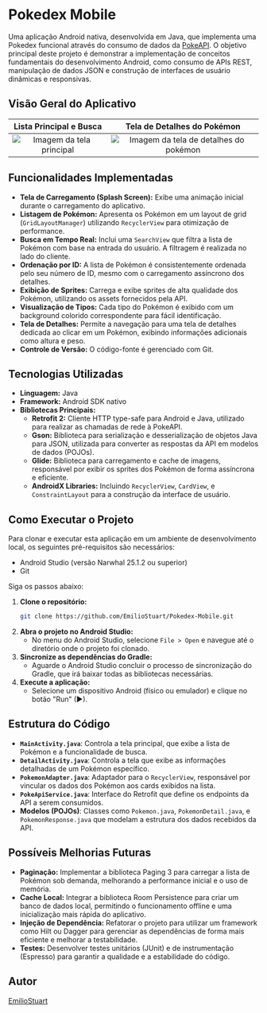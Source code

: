 # Pokedex Mobile

Uma aplicação Android nativa, desenvolvida em Java, que implementa uma Pokedex funcional através do consumo de dados da [PokeAPI](https://pokeapi.co/). O objetivo principal deste projeto é demonstrar a implementação de conceitos fundamentais do desenvolvimento Android, como consumo de APIs REST, manipulação de dados JSON e construção de interfaces de usuário dinâmicas e responsivas.

## Visão Geral do Aplicativo

| Lista Principal e Busca | Tela de Detalhes do Pokémon |
| :---: | :---: |
| ![Imagem da tela principal](https://github.com/user-attachments/assets/b2c65d35-f1ae-471b-b259-4e09e6b76261) | ![Imagem da tela de detalhes do pokémon](https://github.com/user-attachments/assets/82166e78-8db0-4336-a66f-c47ca88450ab) |

## Funcionalidades Implementadas

  * **Tela de Carregamento (Splash Screen):** Exibe uma animação inicial durante o carregamento do aplicativo.
  * **Listagem de Pokémon:** Apresenta os Pokémon em um layout de grid (`GridLayoutManager`) utilizando `RecyclerView` para otimização de performance.
  * **Busca em Tempo Real:** Inclui uma `SearchView` que filtra a lista de Pokémon com base na entrada do usuário. A filtragem é realizada no lado do cliente.
  * **Ordenação por ID:** A lista de Pokémon é consistentemente ordenada pelo seu número de ID, mesmo com o carregamento assíncrono dos detalhes.
  * **Exibição de Sprites:** Carrega e exibe sprites de alta qualidade dos Pokémon, utilizando os assets fornecidos pela API.
  * **Visualização de Tipos:** Cada tipo do Pokémon é exibido com um background colorido correspondente para fácil identificação.
  * **Tela de Detalhes:** Permite a navegação para uma tela de detalhes dedicada ao clicar em um Pokémon, exibindo informações adicionais como altura e peso.
  * **Controle de Versão:** O código-fonte é gerenciado com Git.

## Tecnologias Utilizadas

  * **Linguagem:** Java
  * **Framework:** Android SDK nativo
  * **Bibliotecas Principais:**
      * **Retrofit 2:** Cliente HTTP type-safe para Android e Java, utilizado para realizar as chamadas de rede à PokeAPI.
      * **Gson:** Biblioteca para serialização e desserialização de objetos Java para JSON, utilizada para converter as respostas da API em modelos de dados (POJOs).
      * **Glide:** Biblioteca para carregamento e cache de imagens, responsável por exibir os sprites dos Pokémon de forma assíncrona e eficiente.
      * **AndroidX Libraries:** Incluindo `RecyclerView`, `CardView`, e `ConstraintLayout` para a construção da interface de usuário.

## Como Executar o Projeto

Para clonar e executar esta aplicação em um ambiente de desenvolvimento local, os seguintes pré-requisitos são necessários:

  * Android Studio (versão Narwhal 25.1.2 ou superior)
  * Git

Siga os passos abaixo:

1.  **Clone o repositório:**
    ```bash
    git clone https://github.com/EmilioStuart/Pokedex-Mobile.git
    ```
2.  **Abra o projeto no Android Studio:**
      * No menu do Android Studio, selecione `File > Open` e navegue até o diretório onde o projeto foi clonado.
3.  **Sincronize as dependências do Gradle:**
      * Aguarde o Android Studio concluir o processo de sincronização do Gradle, que irá baixar todas as bibliotecas necessárias.
4.  **Execute a aplicação:**
      * Selecione um dispositivo Android (físico ou emulador) e clique no botão "Run" (▶).

## Estrutura do Código

  * **`MainActivity.java`**: Controla a tela principal, que exibe a lista de Pokémon e a funcionalidade de busca.
  * **`DetailActivity.java`**: Controla a tela que exibe as informações detalhadas de um Pokémon específico.
  * **`PokemonAdapter.java`**: Adaptador para o `RecyclerView`, responsável por vincular os dados dos Pokémon aos cards exibidos na lista.
  * **`PokeApiService.java`**: Interface do Retrofit que define os endpoints da API a serem consumidos.
  * **Modelos (POJOs)**: Classes como `Pokemon.java`, `PokemonDetail.java`, e `PokemonResponse.java` que modelam a estrutura dos dados recebidos da API.

## Possíveis Melhorias Futuras

  * **Paginação:** Implementar a biblioteca Paging 3 para carregar a lista de Pokémon sob demanda, melhorando a performance inicial e o uso de memória.
  * **Cache Local:** Integrar a biblioteca Room Persistence para criar um banco de dados local, permitindo o funcionamento offline e uma inicialização mais rápida do aplicativo.
  * **Injeção de Dependência:** Refatorar o projeto para utilizar um framework como Hilt ou Dagger para gerenciar as dependências de forma mais eficiente e melhorar a testabilidade.
  * **Testes:** Desenvolver testes unitários (JUnit) e de instrumentação (Espresso) para garantir a qualidade e a estabilidade do código.

## Autor

[EmilioStuart](https://github.com/EmilioStuart)
